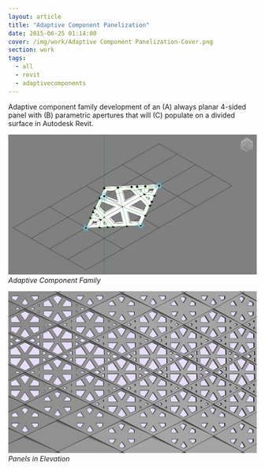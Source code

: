 ```yaml
---
layout: article
title: "Adaptive Component Panelization"
date: 2015-06-25 01:14:00
cover: /img/work/Adaptive Component Panelization-Cover.png
section: work
tags:
  - all
  - revit
  - adaptivecomponents
---
```


Adaptive component family development of an (A) always planar 4-sided panel with (B) parametric apertures that will (C) populate on a divided surface in Autodesk Revit.

<!--more-->

![Adaptive Component Panelization](/img/work/Adaptive-Component-Panelization-001.png)
*Adaptive Component Family*

![Adaptive Component Panelization](/img/work/Adaptive-Component-Panelization-002.png)
*Panels in Elevation*
